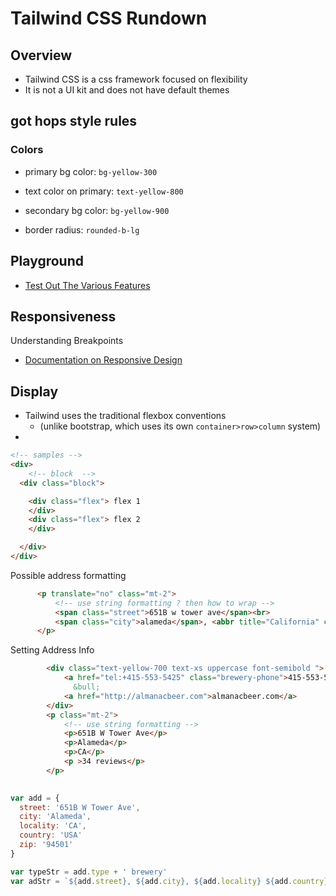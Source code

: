 # Tailwind CSS Rundown

## Overview
- Tailwind CSS is a css framework focused on flexibility
- It is not a UI kit and does not have default themes


## got hops style rules

### Colors
- primary bg color:       `bg-yellow-300`
- text color on primary:  `text-yellow-800`
- secondary bg color:     `bg-yellow-900`

- border radius:          `rounded-b-lg`


## Playground

- [Test Out The Various Features](https://play.tailwindcss.com/)

## Responsiveness

Understanding Breakpoints
- [Documentation on Responsive Design](https://tailwindcss.com/docs/responsive-design)

## Display

- Tailwind uses the traditional flexbox conventions 
    - (unlike bootstrap, which uses its own `container>row>column` system)
- 

```html
<!-- samples -->
<div>
    <!-- block  -->
  <div class="block">

    <div class="flex"> flex 1
    </div>
    <div class="flex"> flex 2
    </div>

  </div>
</div>
```

Possible address formatting
```html
      <p translate="no" class="mt-2">
          <!-- use string formatting ? then how to wrap -->
          <span class="street">651B w tower ave</span><br>
          <span class="city">alameda</span>, <abbr title="California" class="region">CA</abbr> <span class="zip">94501</span> <abbr class="Country">USA</abbr>
      </p>
```

Setting Address Info
```html
        <div class="text-yellow-700 text-xs uppercase font-semibold ">
            <a href="tel:+415-553-5425" class="brewery-phone">415-553-5425</a>
              &bull; 
            <a href="http://almanacbeer.com">almanacbeer.com</a> 
        </div>
        <p class="mt-2">
            <!-- use string formatting -->
            <p>651B W Tower Ave</p> 
            <p>Alameda</p> 
            <p>CA</p> 
            <p >34 reviews</p>
        </p>
        
```

```js
var add = {
  street: '651B W Tower Ave',
  city: 'Alameda',
  locality: 'CA',
  country: 'USA'
  zip: '94501'
}

var typeStr = add.type + ' brewery' 
var adStr = `${add.street}, ${add.city}, ${add.locality} ${add.country}`
```
